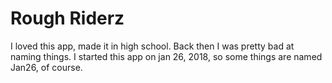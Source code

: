 # Rough Riderz
I loved this app, made it in high school. Back then I was pretty bad at naming things.
I started this app on jan 26, 2018, so some things are named Jan26, of course.
